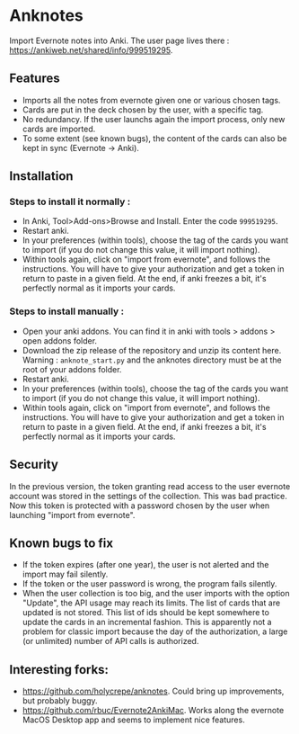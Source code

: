 # Anknotes     
Import Evernote notes into Anki. The user page lives there : https://ankiweb.net/shared/info/999519295.

## Features   
- Imports all the notes from evernote given one or various chosen tags.
- Cards are put in the deck chosen by the user, with a specific tag.
- No redundancy. If the user launchs again the import process, only new cards are imported.
- To some extent (see known bugs), the content of the cards can also be kept in sync (Evernote -> Anki).

## Installation   
### Steps to install it normally :   
- In Anki, Tool>Add-ons>Browse and Install. Enter the code `999519295`.   
- Restart anki.   
- In your preferences (within tools), choose the tag of the cards you want to import (if you do not change this value, it will import nothing).   
- Within tools again, click on "import from evernote", and follows the instructions. You will have to give your authorization and get a token in return to paste in a given field. At the end, if anki freezes a bit, it's perfectly normal as it imports your cards.

### Steps to install manually :  
- Open your anki addons. You can find it in anki with tools > addons > open addons folder.   
- Download the zip release of the repository and unzip its content here. Warning : `anknote_start.py` and the anknotes directory must be at the root of your addons folder.  
- Restart anki.   
- In your preferences (within tools), choose the tag of the cards you want to import (if you do not change this value, it will import nothing).   
- Within tools again, click on "import from evernote", and follows the instructions. You will have to give your authorization and get a token in return to paste in a given field. At the end, if anki freezes a bit, it's perfectly normal as it imports your cards.

## Security   
In the previous version, the token granting read access to the user evernote account was stored in the settings of the collection. This was bad practice. Now this token is protected with a password chosen by the user when launching "import from evernote".

## Known bugs to fix      
- If the token expires (after one year), the user is not alerted and the import may fail silently.
- If the token or the user password is wrong, the program fails silently.
- When the user collection is too big, and the user imports with the option "Update", the API usage may reach its limits. The list of cards that are updated is not stored. This list of ids should be kept somewhere to update the cards in an incremental fashion. This is apparently not a problem for classic import because the day of the authorization, a large (or unlimited) number of API calls is authorized.

## Interesting forks:   
- https://github.com/holycrepe/anknotes. Could bring up improvements, but probably buggy.
- https://github.com/rbuc/Evernote2AnkiMac. Works along the evernote MacOS Desktop app and seems to implement nice features.


